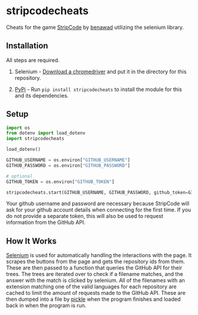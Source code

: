# stripcodecheats
Cheats for the game [StripCode](https://stripcode.dev/) by [benawad](https://github.com/benawad) utilizing the selenium library.

## Installation
All steps are required.

  1. Selenium - [Download a chromedriver](https://chromedriver.chromium.org/) and put it in the directory for this repository.

  2. [PyPi](https://pypi.org/project/stripcodecheats/) - Run `pip install stripcodecheats` to install the module for this and its dependencies.

## Setup
```py
import os
from dotenv import load_dotenv
import stripcodecheats

load_dotenv()

GITHUB_USERNAME = os.environ["GITHUB_USERNAME"]
GITHUB_PASSWORD = os.environ["GITHUB_PASSWORD"]

# optional
GITHUB_TOKEN = os.environ["GITHUB_TOKEN"]

stripcodecheats.start(GITHUB_USERNAME, GITHUB_PASSWORD, github_token=GITHUB_TOKEN, executable_path="drivers/chromedriver.exe", iteration_count=10)
```

Your github username and password are necessary because StripCode will ask for your github account details when connecting for the first time. If you do not provide a separate token, this will also be used to request information from the GitHub API.

## How It Works
[Selenium](https://github.com/SeleniumHQ/selenium) is used for automatically handling the interactions with the page. It scrapes the buttons from the page and gets the repository ids from them. These are then passed to a function that queries the GitHub API for their trees. The trees are iterated over to check if a filename matches, and the answer with the match is clicked by selenium. All of the filenames with an extension matching one of the valid languages for each repository are cached to limit the amount of requests made to the GitHub API. These are then dumped into a file by [pickle](https://docs.python.org/3/library/pickle.html) when the program finishes and loaded back in when the program is run.